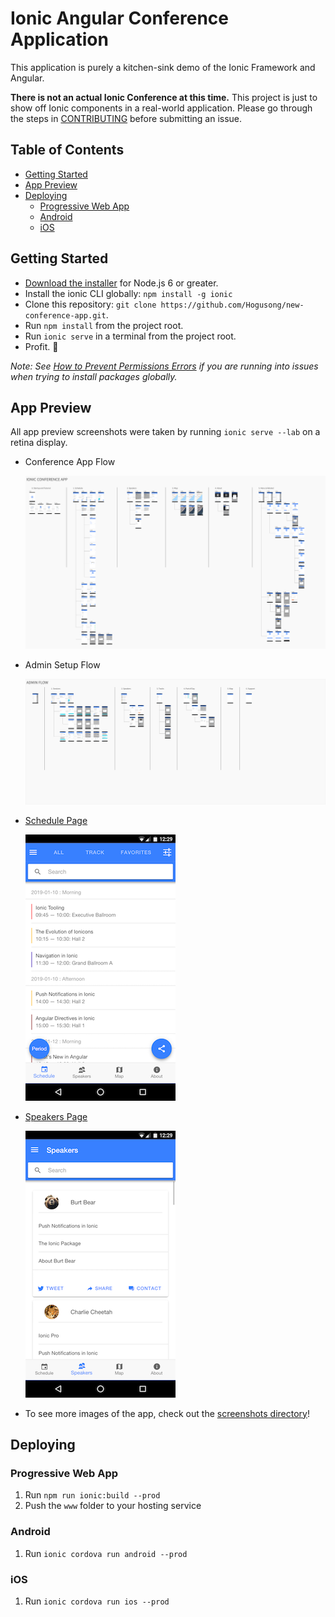 # Ionic Angular Conference Application

This application is purely a kitchen-sink demo of the Ionic Framework and Angular.

**There is not an actual Ionic Conference at this time.** This project is just to show off Ionic components in a real-world application. Please go through the steps in [CONTRIBUTING](https://github.com/ionic-team/ionic-conference-app/blob/master/.github/CONTRIBUTING.md) before submitting an issue.


## Table of Contents
- [Getting Started](#getting-started)
- [App Preview](#app-preview)
- [Deploying](#deploying)
  - [Progressive Web App](#progressive-web-app)
  - [Android](#android)
  - [iOS](#ios)


## Getting Started

* [Download the installer](https://nodejs.org/) for Node.js 6 or greater.
* Install the ionic CLI globally: `npm install -g ionic`
* Clone this repository: `git clone https://github.com/Hogusong/new-conference-app.git`.
* Run `npm install` from the project root.
* Run `ionic serve` in a terminal from the project root.
* Profit. :tada:

_Note: See [How to Prevent Permissions Errors](https://docs.npmjs.com/getting-started/fixing-npm-permissions) if you are running into issues when trying to install packages globally._

## App Preview

All app preview screenshots were taken by running `ionic serve --lab` on a retina display.

- Conference App Flow

  <img src="ConferenceAppFlows/ConApp Flow.png" alt="App Flow">

- Admin Setup Flow

  <img src="ConferenceAppFlows/Admin Flow.png" alt="Setup Flow">

- [Schedule Page](https://github.com/Hogusong/new-conference-app/blob/master/src/app/pages/schedule/schedule.page.html)

  <img src="resources/screenshots/Schedule - main.png" alt="Schedule">


- [Speakers Page](https://github.com/Hogusong/new-conference-app/blob/master/src/app/pages/speakers/speakers.page.html)

  <img src="resources/screenshots/Speakers - main.png" alt="Speakers">


- To see more images of the app, check out the [screenshots directory](https://github.com/Hogusong/new-conference-app/tree/master/ConferenceAppFlows/screenshots)!


## Deploying

### Progressive Web App

1. Run `npm run ionic:build --prod`
2. Push the `www` folder to your hosting service

### Android

1. Run `ionic cordova run android --prod`

### iOS

1. Run `ionic cordova run ios --prod`
